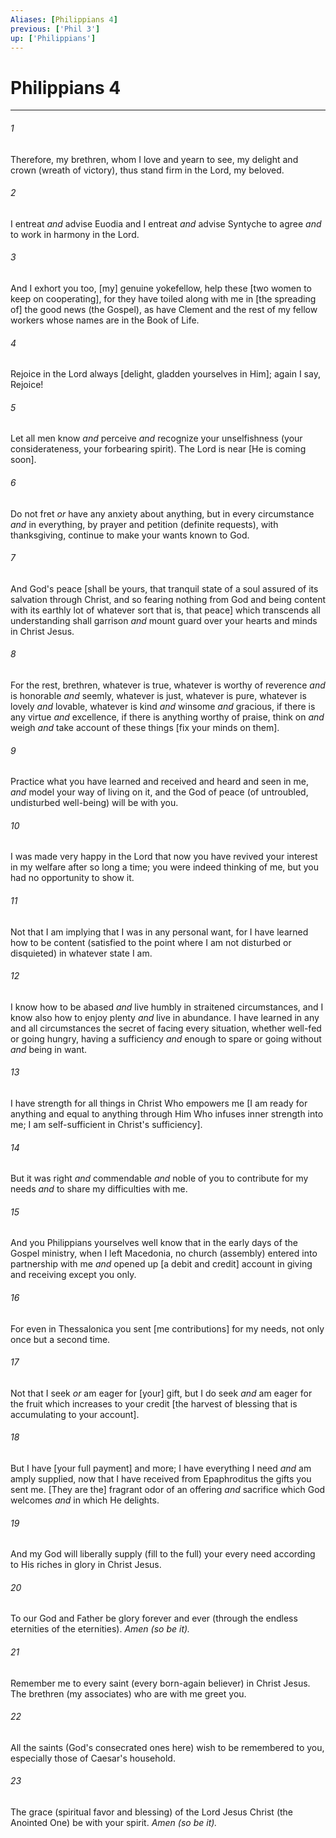 ```yaml
---
Aliases: [Philippians 4]
previous: ['Phil 3']
up: ['Philippians']
---
```

# Philippians 4

***














###### 1 






Therefore, my brethren, whom I love and yearn to see, my delight and crown (wreath of victory), thus stand firm in the Lord, my beloved. 













###### 2 






I entreat _and_ advise Euodia and I entreat _and_ advise Syntyche to agree _and_ to work in harmony in the Lord. 













###### 3 






And I exhort you too, [my] genuine yokefellow, help these [two women to keep on cooperating], for they have toiled along with me in [the spreading of] the good news (the Gospel), as have Clement and the rest of my fellow workers whose names are in the Book of Life. 













###### 4 






Rejoice in the Lord always [delight, gladden yourselves in Him]; again I say, Rejoice! 













###### 5 






Let all men know _and_ perceive _and_ recognize your unselfishness (your considerateness, your forbearing spirit). The Lord is near [He is coming soon]. 













###### 6 






Do not fret _or_ have any anxiety about anything, but in every circumstance _and_ in everything, by prayer and petition (definite requests), with thanksgiving, continue to make your wants known to God. 













###### 7 






And God's peace [shall be yours, that tranquil state of a soul assured of its salvation through Christ, and so fearing nothing from God and being content with its earthly lot of whatever sort that is, that peace] which transcends all understanding shall garrison _and_ mount guard over your hearts and minds in Christ Jesus. 













###### 8 






For the rest, brethren, whatever is true, whatever is worthy of reverence _and_ is honorable _and_ seemly, whatever is just, whatever is pure, whatever is lovely _and_ lovable, whatever is kind _and_ winsome _and_ gracious, if there is any virtue _and_ excellence, if there is anything worthy of praise, think on _and_ weigh _and_ take account of these things [fix your minds on them]. 













###### 9 






Practice what you have learned and received and heard and seen in me, _and_ model your way of living on it, and the God of peace (of untroubled, undisturbed well-being) will be with you. 













###### 10 






I was made very happy in the Lord that now you have revived your interest in my welfare after so long a time; you were indeed thinking of me, but you had no opportunity to show it. 













###### 11 






Not that I am implying that I was in any personal want, for I have learned how to be  content (satisfied to the point where I am not disturbed or disquieted) in whatever state I am. 













###### 12 






I know how to be abased _and_ live humbly in straitened circumstances, and I know also how to enjoy plenty _and_ live in abundance. I have learned in any and all circumstances the secret of facing every situation, whether well-fed or going hungry, having a sufficiency _and_ enough to spare or going without _and_ being in want. 













###### 13 






I have strength for all things in Christ Who empowers me [I am ready for anything and equal to anything through Him Who infuses inner strength into me; I am self-sufficient in Christ's sufficiency]. 













###### 14 






But it was right _and_ commendable _and_ noble of you to contribute for my needs _and_ to share my difficulties with me. 













###### 15 






And you Philippians yourselves well know that in the early days of the Gospel ministry, when I left Macedonia, no church (assembly) entered into partnership with me _and_ opened up [a debit and credit] account in giving and receiving except you only. 













###### 16 






For even in Thessalonica you sent [me contributions] for my needs, not only once but a second time. 













###### 17 






Not that I seek _or_ am eager for [your] gift, but I do seek _and_ am eager for the fruit which increases to your credit [the harvest of blessing that is accumulating to your account]. 













###### 18 






But I have [your full payment] and more; I have everything I need _and_ am amply supplied, now that I have received from Epaphroditus the gifts you sent me. [They are the] fragrant odor of an offering _and_ sacrifice which God welcomes _and_ in which He delights. 













###### 19 






And my God will liberally supply (fill to the full) your every need according to His riches in glory in Christ Jesus. 













###### 20 






To our God and Father be glory forever and ever (through the endless eternities of the eternities). _Amen (so be it)._ 













###### 21 






Remember me to every saint (every born-again believer) in Christ Jesus. The brethren (my associates) who are with me greet you. 













###### 22 






All the saints (God's consecrated ones here) wish to be remembered to you, especially those of Caesar's household. 













###### 23 






The grace (spiritual favor and blessing) of the Lord Jesus Christ (the Anointed One) be with your spirit. _Amen (so be it)._
